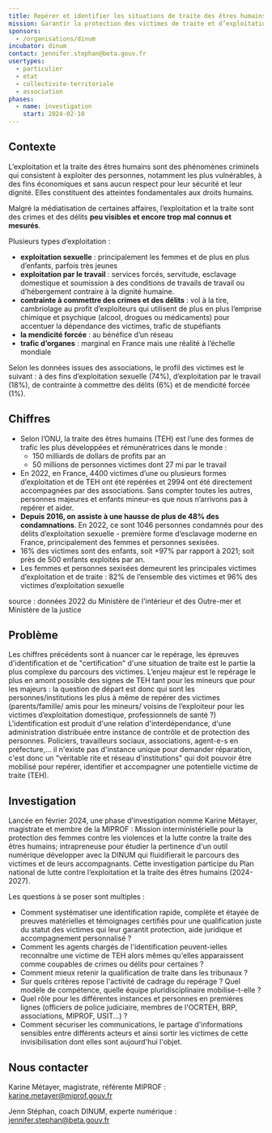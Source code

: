 ```yaml
---
title: Repérer et identifier les situations de traite des êtres humains
mission: Garantir la protection des victimes de traite et d’exploitation par leur repérage, leur identification, et leur accompagnement, via notamment la coordination des acteurs et le partage d’informations liées à leur identité et leur situation socio-économique et judiciaire
sponsors:
  - /organisations/dinum
incubator: dinum
contact: jennifer.stephan@beta.gouv.fr
usertypes:
  - particulier
  - etat
  - collectivite-territoriale
  - association
phases:
  - name: investigation
    start: 2024-02-10
---
```

## Contexte

L’exploitation et la traite des êtres humains sont des phénomènes criminels qui consistent à exploiter des personnes, notamment les plus vulnérables, à des fins économiques et sans aucun respect pour leur sécurité et leur dignité. Elles constituent des atteintes fondamentales aux droits humains. 

Malgré la médiatisation de certaines affaires, l’exploitation et la traite sont des crimes et des délits **peu visibles et encore trop mal connus et mesurés**.

Plusieurs types d’exploitation : 

- **exploitation sexuelle** : principalement les femmes et de plus en plus d’enfants, parfois très jeunes
- **exploitation par le travail** : services forcés, servitude, esclavage domestique et soumission à des conditions de travails de travail ou d’hébergement contraire à la dignité humaine.
- **contrainte à commettre des crimes et des délits** : vol à la tire, cambriolage au profit d’exploiteurs qui utilisent de plus en plus l’emprise chimique et psychique (alcool, drogues ou médicaments) pour accentuer la dépendance des victimes, trafic de stupéfiants
- **la mendicité forcée** : au bénéfice d’un réseau
- **trafic d’organes** : marginal en France mais une réalité à l’échelle mondiale

Selon les données issues des associations, le profil des victimes est le suivant : à des fins d’exploitation sexuelle (74%), d’exploitation par le travail (18%), de contrainte à commettre des délits (6%) et de mendicité forcée (1%).

## Chiffres

- Selon l’ONU, la traite des êtres humains (TEH) est l’une des formes de trafic les plus développées et rémunératrices dans le monde :
    - 150 milliards de dollars de profits par an
    - 50 millions de personnes victimes dont 27 mi par le travail
- En 2022, en France, 4400 victimes d’une ou plusieurs formes d’exploitation et de TEH ont été repérées et 2994 ont été directement accompagnées par des associations. Sans compter toutes les autres, personnes majeures et enfants mineur-es que nous n’arrivons pas à repérer et aider.
- **Depuis 2016, on assiste à une hausse de plus de 48% des condamnations**. En 2022, ce sont 1046 personnes condamnés pour des délits d’exploitation sexuelle - première forme d’esclavage moderne en France, principalement des femmes et personnes sexisées.
- 16% des victimes sont des enfants, soit +97% par rapport à 2021; soit près de 500 enfants exploités par an.
- Les femmes et personnes sexisées demeurent les principales victimes d’exploitation et de traite : 82% de l’ensemble des victimes et 96% des victimes d’exploitation sexuelle

source : données 2022 du Ministère de l'intérieur et des Outre-mer et Ministère de la justice

## Problème

Les chiffres précédents sont à nuancer car le repérage, les épreuves d'identification et de "certification" d'une situation de traite est le partie la plus complexe du parcours des victimes. 
L’enjeu majeur est le repérage le plus en amont possible des signes de TEH tant pour les mineurs que pour les majeurs : la question de départ est donc qui sont les personnes/institutions les plus à même de repérer des victimes (parents/famille/ amis pour les mineurs/ voisins de l’exploiteur pour les victimes d’exploitation domestique, professionnels de santé ?)
L'identification est produit d'une relation d'interdépendance, d'une administration distribuée entre instance de contrôle et de protection des personnes. 
Policiers, travailleurs sociaux, associations, agent-e-s en préfecture,... il n'existe pas d'instance unique pour demander réparation, c'est donc un "véritable rite et réseau d'institutions" qui doit pouvoir être mobilisé pour repérer, identifier et accompagner une potentielle victime de traite (TEH).


## Investigation

Lancée en février 2024, une phase d'investigation nomme Karine Métayer, magistrate et membre de la MIPROF : Mission interministérielle pour la protection des femmes contre les violences et la lutte contre la traite des êtres humains; intrapreneuse pour étudier la pertinence d'un outil numérique développer avec la DINUM qui fluidifierait le parcours des victimes et de leurs accompagnants. 
Cette investigation participe du Plan national de lutte contre l’exploitation et la traite des êtres humains (2024-2027).

Les questions à se poser sont multiples : 
- Comment systématiser une identification rapide, complète et étayée de preuves matérielles et témoignages certifiés pour une qualification juste du statut des victimes qui leur garantit protection, aide juridique et accompagnement personnalisé ?
- Comment les agents chargés de l'identification peuvent-ielles reconnaître une victime de TEH alors mêmes qu'elles apparaissent comme coupables de crimes ou délits pour certaines ?
- Comment mieux retenir la qualification de traite dans les tribunaux ? 
- Sur quels critères repose l'activité de cadrage du repérage ? Quel modèle de compétence, quelle équipe pluridisciplinaire mobilise-t-elle ?
- Quel rôle pour les différentes instances et personnes en premières lignes (officiers de police judiciaire, membres de l'OCRTEH, BRP, associations, MIPROF, USIT...) ?
- Comment sécuriser les communications, le partage d'informations sensibles entre différents acteurs et ainsi sortir les victimes de cette invisibilisation dont elles sont aujourd'hui l'objet.

## Nous contacter

Karine Métayer, magistrate, référente MIPROF : karine.metayer@miprof.gouv.fr

Jenn Stéphan, coach DINUM, experte numérique : jennifer.stephan@beta.gouv.fr


